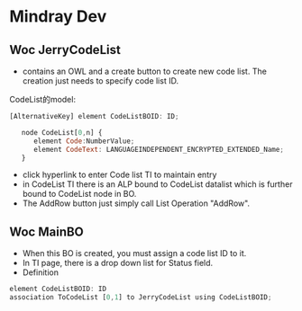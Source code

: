 # Mindray Dev

## Woc JerryCodeList

* contains an OWL and a create button to create new code list. The creation just needs to specify code list ID.

CodeList的model:

```JavaScript 
[AlternativeKey] element CodeListBOID: ID;

   node CodeList[0,n] {
      element Code:NumberValue;
      element CodeText: LANGUAGEINDEPENDENT_ENCRYPTED_EXTENDED_Name;
   }
```

* click hyperlink to enter Code list TI to maintain entry
* in CodeList TI there is an ALP bound to CodeList datalist which is further bound to CodeList node in BO.
* The AddRow button just simply call List Operation "AddRow".


## Woc MainBO

* When this BO is created, you must assign a code list ID to it.
* In TI page, there is a drop down list for Status field.
* Definition

```JavaScript
element CodeListBOID: ID
association ToCodeList [0,1] to JerryCodeList using CodeListBOID;
```